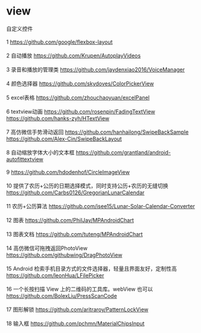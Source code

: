 # view
自定义控件
<br></br>
1 https://github.com/google/flexbox-layout
<br></br>
2 自动播放 https://github.com/Krupen/AutoplayVideos
<br></br>
3 录音和播放的管理类 https://github.com/jaydenxiao2016/VoiceManager
<br></br>
4 颜色选择器 https://github.com/skydoves/ColorPickerView
<br></br>
5 excel表格 https://github.com/zhouchaoyuan/excelPanel
<br></br>
6 textview动画 https://github.com/rosenpin/FadingTextView https://github.com/hanks-zyh/HTextView
<br></br>
7 高仿微信手势滑动返回 https://github.com/hanhailong/SwipeBackSample https://github.com/Alex-Cin/SwipeBackLayout
<br></br>
8 自动缩放字体大小的文本框 https://github.com/grantland/android-autofittextview
<br></br>
9 https://github.com/hdodenhof/CircleImageView
<br></br>
10 提供了农历+公历的日期选择模式，同时支持公历+农历的无缝切换 https://github.com/Carbs0126/GregorianLunarCalendar
<br></br>
11 农历+公历算法 https://github.com/isee15/Lunar-Solar-Calendar-Converter
<br></br>
12 图表 https://github.com/PhilJay/MPAndroidChart
<br></br>
13 图表文档 https://github.com/tuteng/MPAndroidChart
<br></br>
14 高仿微信可拖拽返回PhotoView https://github.com/githubwing/DragPhotoView
<br></br>
15 Android 检索手机目录方式的文件选择器，轻量且界面友好，定制性高 https://github.com/leonHua/LFilePicker
<br></br>
16 一个长按扫描 View 上的二维码的工具库。webView 也可以 https://github.com/BolexLiu/PressScanCode
<br></br>
17 图形解锁 https://github.com/aritraroy/PatternLockView
<br></br>
18 输入框 https://github.com/pchmn/MaterialChipsInput
<br></br>

